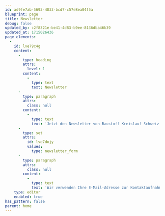 ```yaml
---
id: ad9fe7ab-5693-4833-bcd7-c57e8ea04f5a
blueprint: page
title: Newsletter
debug: false
updated_by: c2f8321e-be41-4d83-b9ee-8136dba46b39
updated_at: 1715026436
page_elements:
  -
    id: lve79c4g
    content:
      -
        type: heading
        attrs:
          level: 1
        content:
          -
            type: text
            text: Newsletter
      -
        type: paragraph
        attrs:
          class: null
        content:
          -
            type: text
            text: 'Jetzt den Newsletter von Baustoff Kreislauf Schweiz abonnieren:'
      -
        type: set
        attrs:
          id: lve7dojy
          values:
            type: newsletter_form
      -
        type: paragraph
        attrs:
          class: null
        content:
          -
            type: text
            text: 'Wir verwenden Ihre E-Mail-Adresse zur Kontaktaufnahme und zum Zusenden unseres E-Newsletters. Sie können diesen jederzeit abbestellen.'
    type: editor
    enabled: true
has_pattern: false
parent: home
---
```

